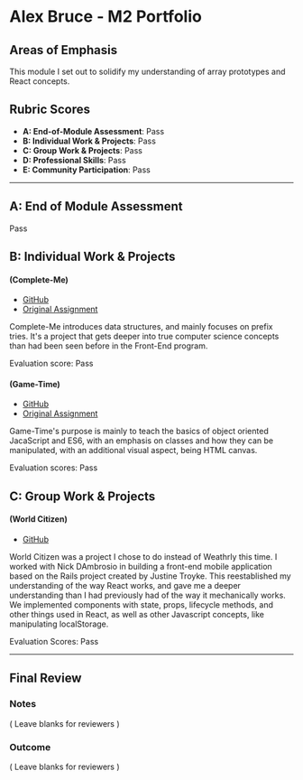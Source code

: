 # Alex Bruce - M2 Portfolio

## Areas of Emphasis

This module I set out to solidify my understanding of array prototypes and React concepts.

## Rubric Scores

* **A: End-of-Module Assessment**: Pass
* **B: Individual Work & Projects**: Pass
* **C: Group Work & Projects**: Pass
* **D: Professional Skills**: Pass
* **E: Community Participation**: Pass

-----------------------

## A: End of Module Assessment

Pass


## B: Individual Work & Projects

#### (Complete-Me)

* [GitHub](https://github.com/Alexbruce1/CompleteMe)
* [Original Assignment](http://frontend.turing.io/projects/complete-me.html)

Complete-Me introduces data structures, and mainly focuses on prefix tries. It's a project that gets deeper into true computer science concepts than had been seen before in the Front-End program.

Evaluation score: Pass


#### (Game-Time)

* [GitHub]()
* [Original Assignment](http://frontend.turing.io/projects/game-time.html)

Game-Time's purpose is mainly to teach the basics of object oriented JacaScript and ES6, with an emphasis on classes and how they can be manipulated, with an additional visual aspect, being HTML canvas.

Evaluation scores: Pass


## C: Group Work & Projects

#### (World Citizen)

* [GitHub](https://github.com/30ozSteak/AB-ND-World-Citizen)

World Citizen was a project I chose to do instead of Weathrly this time. I worked with Nick DAmbrosio in building a front-end mobile application based on the  Rails project created by Justine Troyke. This reestablished my understanding of the way React works, and gave me a deeper understanding than I had previously had of the way it mechanically works. We implemented components with state, props, lifecycle methods, and other things used in React, as well as other Javascript concepts, like manipulating localStorage.

Evaluation Scores: Pass

------------------

## Final Review

### Notes

( Leave blanks for reviewers )

### Outcome

( Leave blanks for reviewers )
